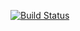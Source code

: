 [![Build Status](https://travis-ci.com/ClaudiaJensen/travisGettingStarted.svg?branch=master)](https://travis-ci.com/ClaudiaJensen/travisGettingStarted)
